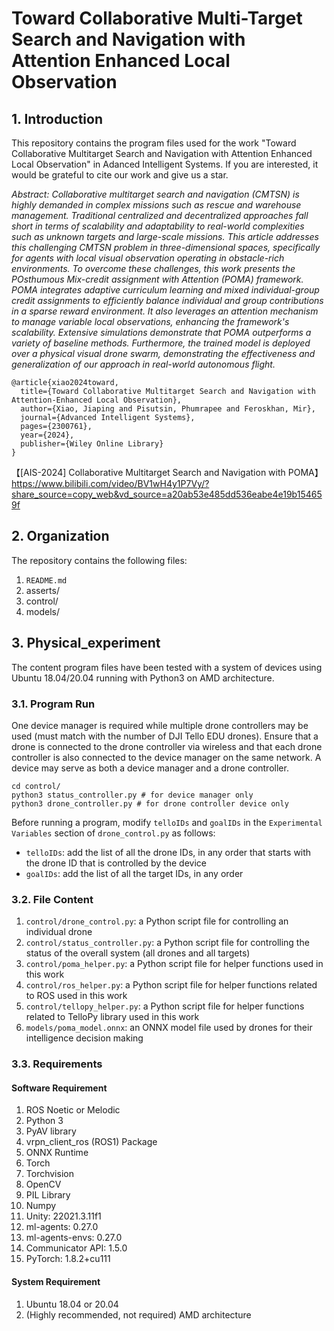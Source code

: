# Toward Collaborative Multi-Target Search and Navigation with Attention Enhanced Local Observation

## 1. Introduction
This repository contains the program files used for the work "Toward Collaborative Multitarget Search and Navigation with Attention Enhanced Local Observation" in Adanced Intelligent Systems. If you are interested, it would be grateful to cite our work and give us a star.

*Abstract: Collaborative multitarget search and navigation (CMTSN) is highly demanded in complex missions such as rescue and warehouse management. Traditional centralized and decentralized approaches fall short in terms of scalability and adaptability to real-world complexities such as unknown targets and large-scale missions. This article addresses this challenging CMTSN problem in three-dimensional spaces, specifically for agents with local visual observation operating in obstacle-rich environments. To overcome these challenges, this work presents the POsthumous Mix-credit assignment with Attention (POMA) framework. POMA integrates adaptive curriculum learning and mixed individual-group credit assignments to efficiently balance individual and group contributions in a sparse reward environment. It also leverages an attention mechanism to manage variable local observations, enhancing the framework's scalability. Extensive simulations demonstrate that POMA outperforms a variety of baseline methods. Furthermore, the trained model is deployed over a physical visual drone swarm, demonstrating the effectiveness and generalization of our approach in real-world autonomous flight.*

```
@article{xiao2024toward,
  title={Toward Collaborative Multitarget Search and Navigation with Attention-Enhanced Local Observation},
  author={Xiao, Jiaping and Pisutsin, Phumrapee and Feroskhan, Mir},
  journal={Advanced Intelligent Systems},
  pages={2300761},
  year={2024},
  publisher={Wiley Online Library}
}
```

【[AIS-2024] Collaborative Multitarget Search and Navigation with POMA】 https://www.bilibili.com/video/BV1wH4y1P7Vy/?share_source=copy_web&vd_source=a20ab53e485dd536eabe4e19b154659f

## 2. Organization
The repository contains the following files:
1. `README.md`
2. asserts/
3. control/
4. models/

## 3. Physical_experiment
The content program files have been tested with a system of devices using Ubuntu 18.04/20.04 running with Python3 on AMD architecture.

### 3.1. Program Run
One device manager is required while multiple drone controllers may be used (must match with the number of DJI Tello EDU drones). Ensure that a drone is connected to the drone controller via wireless and that each drone controller is also connected to the device manager on the same network. A device may serve as both a device manager and a drone controller.

```
cd control/
python3 status_controller.py # for device manager only
python3 drone_controller.py # for drone controller device only
```

Before running a program, modify `telloIDs` and `goalIDs` in the `Experimental Variables` section of `drone_control.py` as follows:
- `telloIDs`: add the list of all the drone IDs, in any order that starts with the drone ID that is controlled by the device
- `goalIDs`: add the list of all the target IDs, in any order

### 3.2. File Content
1. `control/drone_control.py`: a Python script file for controlling an individual drone
2. `control/status_controller.py`: a Python script file for controlling the status of the overall system (all drones and all targets)
3. `control/poma_helper.py`: a Python script file for helper functions used in this work
4. `control/ros_helper.py`: a Python script file for helper functions related to ROS used in this work
5. `control/tellopy_helper.py`: a Python script file for helper functions related to TelloPy library used in this work
6. `models/poma_model.onnx`: an ONNX model file used by drones for their intelligence decision making

### 3.3. Requirements
#### Software Requirement
1. ROS Noetic or Melodic
2. Python 3
3. PyAV library
4. vrpn_client_ros (ROS1) Package
5. ONNX Runtime
6. Torch
7. Torchvision
8. OpenCV
9. PIL Library
10. Numpy
11. Unity: 22021.3.11f1
13. ml-agents: 0.27.0
14. ml-agents-envs: 0.27.0
15. Communicator API: 1.5.0
16. PyTorch: 1.8.2+cu111

#### System Requirement
1. Ubuntu 18.04 or 20.04
2. (Highly recommended, not required) AMD architecture



















